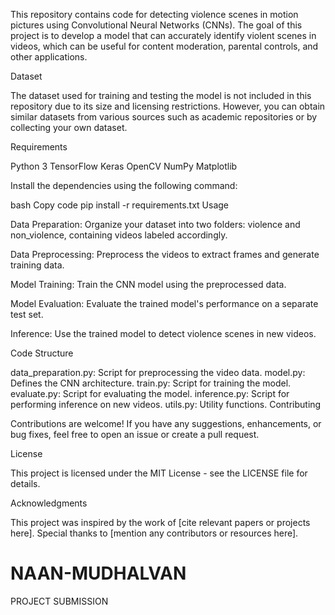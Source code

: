 This repository contains code for detecting violence scenes in motion pictures using Convolutional Neural Networks (CNNs). The goal of this project is to develop a model that can accurately identify violent scenes in videos, which can be useful for content moderation, parental controls, and other applications.

Dataset

The dataset used for training and testing the model is not included in this repository due to its size and licensing restrictions. However, you can obtain similar datasets from various sources such as academic repositories or by collecting your own dataset.

Requirements

Python 3
TensorFlow
Keras
OpenCV
NumPy
Matplotlib

Install the dependencies using the following command:


bash
Copy code
pip install -r requirements.txt
Usage

Data Preparation: Organize your dataset into two folders: violence and non_violence, containing videos labeled accordingly.

Data Preprocessing: Preprocess the videos to extract frames and generate training data.

Model Training: Train the CNN model using the preprocessed data.

Model Evaluation: Evaluate the trained model's performance on a separate test set.

Inference: Use the trained model to detect violence scenes in new videos.

Code Structure

data_preparation.py: Script for preprocessing the video data.
model.py: Defines the CNN architecture.
train.py: Script for training the model.
evaluate.py: Script for evaluating the model.
inference.py: Script for performing inference on new videos.
utils.py: Utility functions.
Contributing

Contributions are welcome! If you have any suggestions, enhancements, or bug fixes, feel free to open an issue or create a pull request.

License

This project is licensed under the MIT License - see the LICENSE file for details.

Acknowledgments

This project was inspired by the work of [cite relevant papers or projects here].
Special thanks to [mention any contributors or resources here].




# NAAN-MUDHALVAN
PROJECT SUBMISSION
